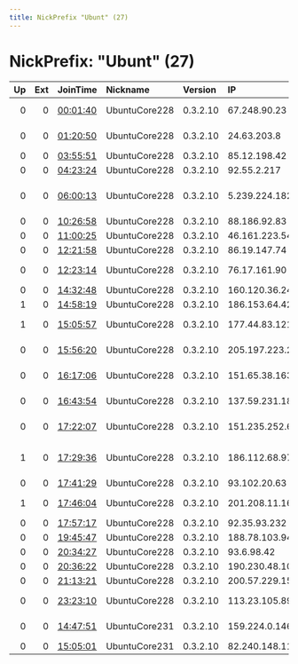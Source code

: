 ```yaml
---
title: NickPrefix "Ubunt" (27)
---
```


# NickPrefix: "Ubunt" (27)

|   Up |   Ext | JoinTime                                                                                            | Nickname      | Version   | IP             | AS                                           | CC   |   ORp |   Dirp | OS    | Contact   |   eFamMembers |
|-----:|------:|:----------------------------------------------------------------------------------------------------|:--------------|:----------|:---------------|:---------------------------------------------|:-----|------:|-------:|:------|:----------|--------------:|
|    0 |     0 | [00:01:40](https://metrics.torproject.org/rs.html#details/643E991B44183BAD1F31F3173421DF064A9A18AD) | UbuntuCore228 | 0.3.2.10  | 67.248.90.23   | Time Warner Cable Internet LLC               | us   | 35615 |      0 | Linux | None      |             1 |
|    0 |     0 | [01:20:50](https://metrics.torproject.org/rs.html#details/FFAA0C0B277BB95FA5B6D0759CDD5540609B6F1F) | UbuntuCore228 | 0.3.2.10  | 24.63.203.8    | Comcast Cable Communications, LLC            | us   | 39723 |      0 | Linux | None      |             1 |
|    0 |     0 | [03:55:51](https://metrics.torproject.org/rs.html#details/63AC4F457BD518A9FD50CD6B7A76E96A2BD7324B) | UbuntuCore228 | 0.3.2.10  | 85.12.198.42   | INSYS LLC                                    | ru   | 34191 |      0 | Linux | None      |             1 |
|    0 |     0 | [04:23:24](https://metrics.torproject.org/rs.html#details/8E4325551B7D058A9E68D7D1B81F95029188E4AD) | UbuntuCore228 | 0.3.2.10  | 92.55.2.217    | OOO NI                                       | ru   | 39167 |      0 | Linux | None      |             1 |
|    0 |     0 | [06:00:13](https://metrics.torproject.org/rs.html#details/42E7EE6A3A9F41BC07A0A9D7465D9B1A1F3CDEE9) | UbuntuCore228 | 0.3.2.10  | 5.239.224.182  | Telecommunication company of semnan prov     | ir   | 37671 |      0 | Linux | None      |             1 |
|    0 |     0 | [10:26:58](https://metrics.torproject.org/rs.html#details/B95BC7EAC15AC59B2ADF777ED73DBAF3958D926A) | UbuntuCore228 | 0.3.2.10  | 88.186.92.83   | Free SAS                                     | fr   | 33273 |      0 | Linux | None      |             1 |
|    0 |     0 | [11:00:25](https://metrics.torproject.org/rs.html#details/F597E4D2A3F1353F96CC70C10546DAAC71205C8E) | UbuntuCore228 | 0.3.2.10  | 46.161.223.54  | Syrian Telecom                               | sy   | 43255 |      0 | Linux | None      |             1 |
|    0 |     0 | [12:21:58](https://metrics.torproject.org/rs.html#details/63E97030C12B0A0A48DCAD13BD20E9B869BE4C69) | UbuntuCore228 | 0.3.2.10  | 86.19.147.74   | Virgin Media Limited                         | gb   | 40697 |      0 | Linux | None      |             1 |
|    0 |     0 | [12:23:14](https://metrics.torproject.org/rs.html#details/10BB720FA2D2D159DE093308A50FAC8EA8A47484) | UbuntuCore228 | 0.3.2.10  | 76.17.161.90   | Comcast Cable Communications, LLC            | us   | 44655 |      0 | Linux | None      |             1 |
|    0 |     0 | [14:32:48](https://metrics.torproject.org/rs.html#details/6454E760F410B2A8B5E94A5D2339F17C6C394119) | UbuntuCore228 | 0.3.2.10  | 160.120.36.249 | Orange Cote D'ivoire                         | ci   | 44579 |      0 | Linux | None      |             1 |
|    1 |     0 | [14:58:19](https://metrics.torproject.org/rs.html#details/B38BFC8F3B7BFCC1A925DE97158BA73B1BE4B92C) | UbuntuCore228 | 0.3.2.10  | 186.153.64.42  | Telecom Argentina S.A.                       | ar   | 43727 |      0 | Linux | None      |             1 |
|    1 |     0 | [15:05:57](https://metrics.torproject.org/rs.html#details/C3CC69326F756B07AD288082B8FC6EF5BD540F05) | UbuntuCore228 | 0.3.2.10  | 177.44.83.121  | Rede Brasileira de Comunicacao Ltda          | br   | 41023 |      0 | Linux | None      |             1 |
|    0 |     0 | [15:56:20](https://metrics.torproject.org/rs.html#details/96D1466E23FA51F5419964F368CC9D68611C0D49) | UbuntuCore228 | 0.3.2.10  | 205.197.223.26 | Central Utah Telephone, Inc.                 | us   | 35653 |      0 | Linux | None      |             1 |
|    0 |     0 | [16:17:06](https://metrics.torproject.org/rs.html#details/F195647647EFFC607893BDB01D969F28AB37559A) | UbuntuCore228 | 0.3.2.10  | 151.65.38.163  | Wind Telecomunicazioni SpA                   | it   | 43100 |      0 | Linux | None      |             1 |
|    0 |     0 | [16:43:54](https://metrics.torproject.org/rs.html#details/137DC985DEFA0968F12525BB504C1C2A2C9B0329) | UbuntuCore228 | 0.3.2.10  | 137.59.231.180 | Cyber Internet Services Pvt Ltd.             | pk   | 43729 |      0 | Linux | None      |             1 |
|    0 |     0 | [17:22:07](https://metrics.torproject.org/rs.html#details/3746B485A8E59E18C89DB747DF99C2BC8E272626) | UbuntuCore228 | 0.3.2.10  | 151.235.252.62 | Information Technology Company ITC           | ir   | 41235 |      0 | Linux | None      |             1 |
|    1 |     0 | [17:29:36](https://metrics.torproject.org/rs.html#details/6D5F85C7AEA91E4D689A2E8FFD7D99719D302A57) | UbuntuCore228 | 0.3.2.10  | 186.112.68.97  | COLOMBIA TELECOMUNICACIONES S.A. ESP         | co   | 44755 |      0 | Linux | None      |             1 |
|    0 |     0 | [17:41:29](https://metrics.torproject.org/rs.html#details/E95E8E2B17F0B540796F7DA1A956622947652D09) | UbuntuCore228 | 0.3.2.10  | 93.102.20.63   | Nos Comunicacoes, S.A.                       | pt   | 37879 |      0 | Linux | None      |             1 |
|    1 |     0 | [17:46:04](https://metrics.torproject.org/rs.html#details/F8B8487797BC0FB5339C1EBACB12FC95971C249D) | UbuntuCore228 | 0.3.2.10  | 201.208.11.161 | CANTV Servicios, Venezuela                   | ve   | 42899 |      0 | Linux | None      |             1 |
|    0 |     0 | [17:57:17](https://metrics.torproject.org/rs.html#details/BE07D942EA9B98A7852108FF355DB1F8D4FD95DE) | UbuntuCore228 | 0.3.2.10  | 92.35.93.232   | Telenor Norge AS                             | se   | 39847 |      0 | Linux | None      |             1 |
|    0 |     0 | [19:45:47](https://metrics.torproject.org/rs.html#details/DE2E3DFC4ED76C89202CB2337CA1D7245285BCC4) | UbuntuCore228 | 0.3.2.10  | 188.78.103.94  | Orange Espagne SA                            | es   | 43939 |      0 | Linux | None      |             1 |
|    0 |     0 | [20:34:27](https://metrics.torproject.org/rs.html#details/AA2A2E2B5E2270B061B3210CE681F2CADB489674) | UbuntuCore228 | 0.3.2.10  | 93.6.98.42     | SFR SA                                       | fr   | 43455 |      0 | Linux | None      |             1 |
|    0 |     0 | [20:36:22](https://metrics.torproject.org/rs.html#details/3D534AEED9A3375EF60CC5F7AADA877411ECF5D7) | UbuntuCore228 | 0.3.2.10  | 190.230.48.104 | Telecom Argentina S.A.                       | ar   | 43295 |      0 | Linux | None      |             1 |
|    0 |     0 | [21:13:21](https://metrics.torproject.org/rs.html#details/C74934A02028E1F3F2EC964FC3F71A49FDFB5E07) | UbuntuCore228 | 0.3.2.10  | 200.57.229.156 | Axtel, S.A.B. de C.V.                        | mx   | 37000 |      0 | Linux | None      |             1 |
|    0 |     0 | [23:23:10](https://metrics.torproject.org/rs.html#details/1EBC4051C04330C9A056107C137E130F17D62B79) | UbuntuCore228 | 0.3.2.10  | 113.23.105.89  | The Corporation for Financing &amp; Promotin | vn   | 41851 |      0 | Linux | None      |             1 |
|    0 |     0 | [14:47:51](https://metrics.torproject.org/rs.html#details/350203E40BCD2B750EC575AAAE7193FBB9CF63BC) | UbuntuCore231 | 0.3.2.10  | 159.224.0.146  | Content Delivery Network Ltd                 | ua   | 39503 |      0 | Linux | None      |             1 |
|    0 |     0 | [15:05:01](https://metrics.torproject.org/rs.html#details/1EBFAF8844882B7EDAAD3AD78820A5254544E2F4) | UbuntuCore231 | 0.3.2.10  | 82.240.148.119 | Free SAS                                     | fr   | 33689 |      0 | Linux | None      |             1 |
